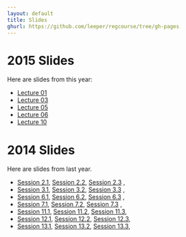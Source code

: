 ```yaml
---
layout: default
title: Slides
ghurl: https://github.com/leeper/regcourse/tree/gh-pages
---
```


# 2015 Slides #

Here are slides from this year:

* [Lecture 01](lecture01.pdf)
* [Lecture 03](lecture03.pdf)
* [Lecture 05](lecture05.pdf)
* [Lecture 06](lecture06.pdf)
* [Lecture 10](lecture10.pdf)

# 2014 Slides #

Here are slides from last year.

 * [Session 2.1](Session02_01.html), [Session 2.2](Session02_02.html), [Session 2.3](Session02_03.html) ,
 * [Session 3.1](Session03_01.html), [Session 3.2](Session03_02.html), [Session 3.3](Session03_03.html) ,
 * [Session 6.1](Session06_01.html), [Session 6.2](Session06_02.html), [Session 6.3](Session06_03.html) ,
 * [Session 7.1](Session07_01.html), [Session 7.2](Session07_02.html), [Session 7.3](Session07_03.html) ,
 * [Session 11.1](Session11_01.html), [Session 11.2](Session11_02.html), [Session 11.3](Session11_03.html),
 * [Session 12.1](Session12_01.html), [Session 12.2](Session12_02.html), [Session 12.3](Session12_03.html),
 * [Session 13.1](Session13_01.html), [Session 13.2](Session13_02.html), [Session 13.3](Session13_03.html),
